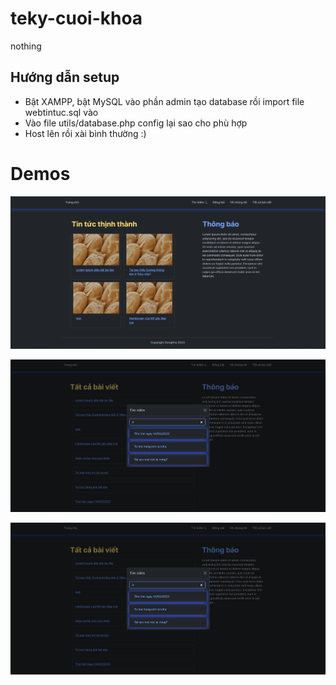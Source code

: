 # teky-cuoi-khoa
nothing

## Hướng dẫn setup
- Bật XAMPP, bật MySQL vào phần admin tạo database rồi import file webtintuc.sql vào
- Vào file utils/database.php config lại sao cho phù hợp
- Host lên rồi xài bình thường :)

# Demos

![screenshot](/demo/demo1.png)

![screenshot](/demo/demo2.png)

![screenshot](/demo/demo2.png)
